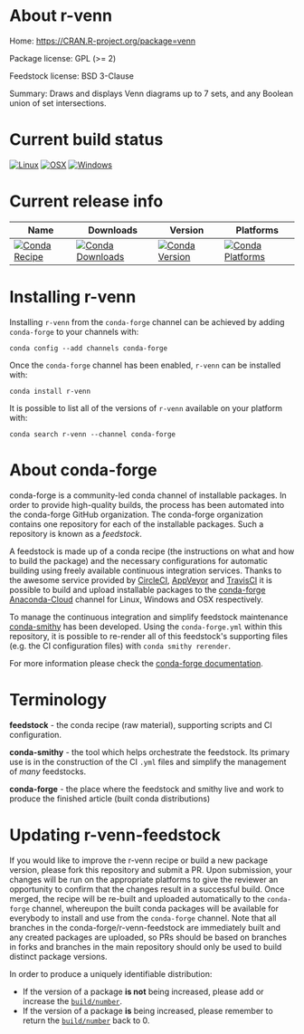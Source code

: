 About r-venn
============

Home: https://CRAN.R-project.org/package=venn

Package license: GPL (>= 2)

Feedstock license: BSD 3-Clause

Summary: Draws and displays Venn diagrams up to 7 sets, and any Boolean union of set intersections.



Current build status
====================

[![Linux](https://img.shields.io/circleci/project/github/conda-forge/r-venn-feedstock/master.svg?label=Linux)](https://circleci.com/gh/conda-forge/r-venn-feedstock)
[![OSX](https://img.shields.io/travis/conda-forge/r-venn-feedstock/master.svg?label=macOS)](https://travis-ci.org/conda-forge/r-venn-feedstock)
[![Windows](https://img.shields.io/appveyor/ci/conda-forge/r-venn-feedstock/master.svg?label=Windows)](https://ci.appveyor.com/project/conda-forge/r-venn-feedstock/branch/master)

Current release info
====================

| Name | Downloads | Version | Platforms |
| --- | --- | --- | --- |
| [![Conda Recipe](https://img.shields.io/badge/recipe-r--venn-green.svg)](https://anaconda.org/conda-forge/r-venn) | [![Conda Downloads](https://img.shields.io/conda/dn/conda-forge/r-venn.svg)](https://anaconda.org/conda-forge/r-venn) | [![Conda Version](https://img.shields.io/conda/vn/conda-forge/r-venn.svg)](https://anaconda.org/conda-forge/r-venn) | [![Conda Platforms](https://img.shields.io/conda/pn/conda-forge/r-venn.svg)](https://anaconda.org/conda-forge/r-venn) |

Installing r-venn
=================

Installing `r-venn` from the `conda-forge` channel can be achieved by adding `conda-forge` to your channels with:

```
conda config --add channels conda-forge
```

Once the `conda-forge` channel has been enabled, `r-venn` can be installed with:

```
conda install r-venn
```

It is possible to list all of the versions of `r-venn` available on your platform with:

```
conda search r-venn --channel conda-forge
```


About conda-forge
=================

conda-forge is a community-led conda channel of installable packages.
In order to provide high-quality builds, the process has been automated into the
conda-forge GitHub organization. The conda-forge organization contains one repository
for each of the installable packages. Such a repository is known as a *feedstock*.

A feedstock is made up of a conda recipe (the instructions on what and how to build
the package) and the necessary configurations for automatic building using freely
available continuous integration services. Thanks to the awesome service provided by
[CircleCI](https://circleci.com/), [AppVeyor](https://www.appveyor.com/)
and [TravisCI](https://travis-ci.org/) it is possible to build and upload installable
packages to the [conda-forge](https://anaconda.org/conda-forge)
[Anaconda-Cloud](https://anaconda.org/) channel for Linux, Windows and OSX respectively.

To manage the continuous integration and simplify feedstock maintenance
[conda-smithy](https://github.com/conda-forge/conda-smithy) has been developed.
Using the ``conda-forge.yml`` within this repository, it is possible to re-render all of
this feedstock's supporting files (e.g. the CI configuration files) with ``conda smithy rerender``.

For more information please check the [conda-forge documentation](https://conda-forge.org/docs/).

Terminology
===========

**feedstock** - the conda recipe (raw material), supporting scripts and CI configuration.

**conda-smithy** - the tool which helps orchestrate the feedstock.
                   Its primary use is in the construction of the CI ``.yml`` files
                   and simplify the management of *many* feedstocks.

**conda-forge** - the place where the feedstock and smithy live and work to
                  produce the finished article (built conda distributions)


Updating r-venn-feedstock
=========================

If you would like to improve the r-venn recipe or build a new
package version, please fork this repository and submit a PR. Upon submission,
your changes will be run on the appropriate platforms to give the reviewer an
opportunity to confirm that the changes result in a successful build. Once
merged, the recipe will be re-built and uploaded automatically to the
`conda-forge` channel, whereupon the built conda packages will be available for
everybody to install and use from the `conda-forge` channel.
Note that all branches in the conda-forge/r-venn-feedstock are
immediately built and any created packages are uploaded, so PRs should be based
on branches in forks and branches in the main repository should only be used to
build distinct package versions.

In order to produce a uniquely identifiable distribution:
 * If the version of a package **is not** being increased, please add or increase
   the [``build/number``](https://conda.io/docs/user-guide/tasks/build-packages/define-metadata.html#build-number-and-string).
 * If the version of a package **is** being increased, please remember to return
   the [``build/number``](https://conda.io/docs/user-guide/tasks/build-packages/define-metadata.html#build-number-and-string)
   back to 0.
